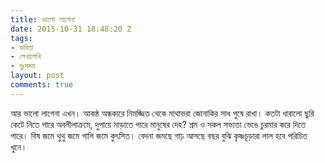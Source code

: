 ```yaml
---
title: ভালো লাগেনা
date: 2015-10-31 18:48:20 Z
tags:
- কবিতা
- লেখালেখি
- দুঃসময়
layout: post
comments: true
---
```


আর ভালো লাগেনা এখন।
আকন্ঠ অন্ধকারে নিমজ্জিত থেকে
মাথাভরা জোনাকির সাধ পুষে রাখা।
কতটা ধারালো ছুরি
কেটে নিতে পারে
অবলীলাক্রমে,
দুপায়ে মাড়াতে পারে
মানুষের দেহ? শ্রম ও সকল সভ্যতা
ভেঙে চুরমার করে দিতে পারে।
বিষ জমে
থুথু জমে
গালি জমে কুৎসিত।
বেদনা জমছে গাঢ়
আসছে বছর বুঝি কৃষ্ণচূড়ারা
লাল হবে পরিচিত খুনে।
